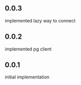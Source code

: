## 0.0.3
implemented lazy way to connect

## 0.0.2
implemented pg client

## 0.0.1
initial implementation

